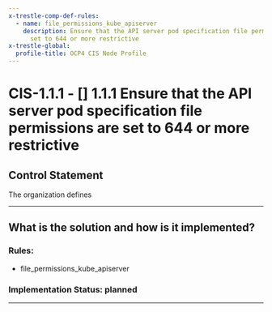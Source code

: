 ```yaml
---
x-trestle-comp-def-rules:
  - name: file_permissions_kube_apiserver
    description: Ensure that the API server pod specification file permissions are
      set to 644 or more restrictive
x-trestle-global:
  profile-title: OCP4 CIS Node Profile
---
```


# CIS-1.1.1 - \[\] 1.1.1 Ensure that the API server pod specification file permissions are set to 644 or more restrictive

## Control Statement

The organization defines

______________________________________________________________________

## What is the solution and how is it implemented?

<!-- For implementation status enter one of: implemented, partial, planned, alternative, not-applicable -->

<!-- Note that the list of rules under ### Rules: is read-only and changes will not be captured after assembly to JSON -->

### Rules:

  - file_permissions_kube_apiserver

### Implementation Status: planned

______________________________________________________________________
